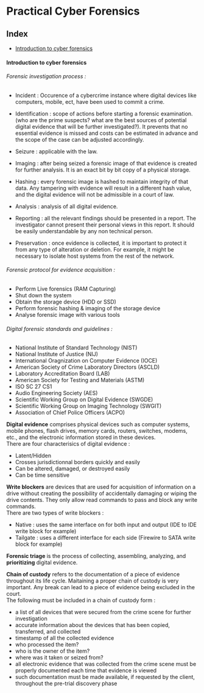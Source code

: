 # Practical Cyber Forensics

## Index 
- [Introduction to cyber forensics](#introduction-to-cyber-forensics)

#### Introduction to cyber forensics

###### Forensic investigation process :<br>
- Incident : Occurence of a cybercrime instance where digital devices like computers, mobile, ect, have been used to commit a crime.<br>

- Identification : scope of actions before starting a forensic examination. (who are the prime suspects? what are the best sources of potential digital evidence that will be further investigated?).
                   It prevents that no essential evidence is missed and costs can be estimated in advance and the scope of the case can be adjusted accordingly.<br>

- Seizure : applicable with the law.<br>

- Imaging : after being seized a forensic image of that evidence is created for further analysis. It is an exact bit by bit copy of a physical storage.<br>

- Hashing : every forensic image is hashed to maintain integrity of that data. Any tampering with evidence will result in a different hash value, and the digital evidence will not be admissible in a court of law.<br>

- Analysis : analysis of all digital evidence.<br>

- Reporting : all the relevant findings should be presented in a report. The investigator cannot present their personal views in this report. It should be easily understandable by any non technical person.<br>

- Preservation : once evidence is collected, it is important to protect it from any type of alteration or deletion. For example, it might be necessary to isolate host systems from the rest of the network.<br>

###### Forensic protocol for evidence acquisition :<br>
- Perform Live forensics (RAM Capturing)
- Shut down the system
- Obtain the storage device (HDD or SSD)
- Perform forensic hashing & imaging of the storage device
- Analyse forensic image with various tools

###### Digital forensic standards and guidelines :<br>
- National Institute of Standard Technology (NIST)
- National Institute of Justice (NIJ)
- International Oragnization on Computer Evidence (IOCE)
- American Society of Crime Laboratory Directors (ASCLD)
- Laboratory Accreditation Board (LAB)
- American Society for Testing and Materials (ASTM)
- ISO SC 27 CS1
- Audio Engineering Society (AES)
- Scientific Working Group on Digital Evidence (SWGDE)
- Scientific Working Group on Imaging Technology (SWGIT)
- Association of Chief Police Officers (ACPO)

**Digital evidence** comprises physical devices such as computer systems, mobile phones, flash drives, memory cards, routers, switches, modems, etc., and the electronic information stored in these devices.<br>
There are four characterisics of digital evidence :
- Latent/Hidden
- Crosses jurisdictionnal borders quickly and easily
- Can be altered, damaged, or destroyed easily
- Can be time sensitive

**Write blockers** are devices that are used for acquisition of information on a drive without creating the possibility of accidentally damaging or wiping the drive contents. They only allow read commands to pass and block any write commands.<br>
There are two types of write blockers :
- Native : uses the same interface on for both input and output (IDE to IDE write block for example)
- Tailgate : uses a different interface for each side (Firewire to SATA write block for example)

**Forensic triage** is the process of collecting, assembling, analyzing, and **prioritizing** digital evidence.<br>

**Chain of custody** refers to the documentation of a piece of evidence throughout its life cycle. Maitaining a proper chain of custody is very important. Any break can lead to a piece of evidence being excluded in the court.<br>
The following must be included in a chain of custody form :
- a list of all devices that were secured from the crime scene for further investigation
- accurate information about the devices that has been copied, transferred, and collected
- timestamp of all the collected evidence
- who processed the item?
- who is the owner of the item?
- where was it taken or seized from?
- all electronic evidence that was collected from the crime scene must be properly documented each time that evidence is viewed
- such documentation must be made available, if requested by the client, throughout the pre-trial discovery phase

